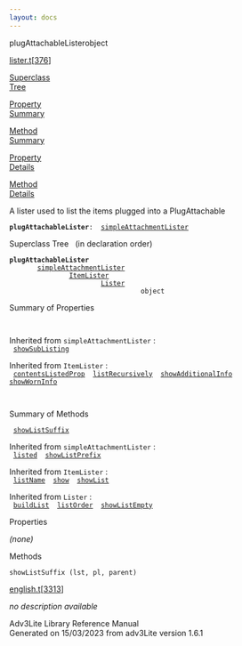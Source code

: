 ```yaml
---
layout: docs
---
```

<span class="title">plugAttachableLister</span><span class="type">object</span>

[lister.t](../file/lister.t.html)\[[376](../source/lister.t.html#376)\]

[Superclass  
Tree](#_SuperClassTree_)

[Property  
Summary](#_PropSummary_)

[Method  
Summary](#_MethodSummary_)

[Property  
Details](#_Properties_)

[Method  
Details](#_Methods_)

<div class="fdesc">

A lister used to list the items plugged into a PlugAttachable

**`plugAttachableLister`**` :   `[`simpleAttachmentLister`](../object/simpleAttachmentLister.html)

</div>

<span id="_SuperClassTree_"></span>

<div class="mjhd">

<span class="hdln">Superclass Tree</span>   (in declaration order)

</div>

**`plugAttachableLister`**  
`         `[`simpleAttachmentLister`](../object/simpleAttachmentLister.html)  
`                 `[`ItemLister`](../object/ItemLister.html)  
`                         `[`Lister`](../object/Lister.html)  
`                                 object`  
<span id="_PropSummary_"></span>

<div class="mjhd">

<span class="hdln">Summary of Properties</span>  

</div>

` `

Inherited from `simpleAttachmentLister` :  
` `[`showSubListing`](../object/simpleAttachmentLister.html#showSubListing)`  `

Inherited from `ItemLister` :  
` `[`contentsListedProp`](../object/ItemLister.html#contentsListedProp)`  `[`listRecursively`](../object/ItemLister.html#listRecursively)`  `[`showAdditionalInfo`](../object/ItemLister.html#showAdditionalInfo)`  `[`showWornInfo`](../object/ItemLister.html#showWornInfo)`  `

` `

<span id="_MethodSummary_"></span>

<div class="mjhd">

<span class="hdln">Summary of Methods</span>  

</div>

` `[`showListSuffix`](#showListSuffix)`  `

Inherited from `simpleAttachmentLister` :  
` `[`listed`](../object/simpleAttachmentLister.html#listed)`  `[`showListPrefix`](../object/simpleAttachmentLister.html#showListPrefix)`  `

Inherited from `ItemLister` :  
` `[`listName`](../object/ItemLister.html#listName)`  `[`show`](../object/ItemLister.html#show)`  `[`showList`](../object/ItemLister.html#showList)`  `

Inherited from `Lister` :  
` `[`buildList`](../object/Lister.html#buildList)`  `[`listOrder`](../object/Lister.html#listOrder)`  `[`showListEmpty`](../object/Lister.html#showListEmpty)`  `

<span id="_Properties_"></span>

<div class="mjhd">

<span class="hdln">Properties</span>  

</div>

*(none)* <span id="_Methods_"></span>

<div class="mjhd">

<span class="hdln">Methods</span>  

</div>

<span id="showListSuffix"></span>

`showListSuffix (lst, pl, parent)`

[english.t](../file/english.t.html)\[[3313](../source/english.t.html#3313)\]

<div class="desc">

*no description available*

</div>

<div class="ftr">

Adv3Lite Library Reference Manual  
Generated on 15/03/2023 from adv3Lite version 1.6.1

</div>
